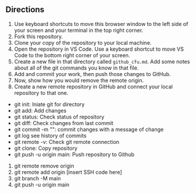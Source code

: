 ## Directions

1. Use keyboard shortcuts to move this browser window to the left side of your screen and your terminal in the top right corner.
1. Fork this repository.
1. Clone your copy of the repository to your local machine.
1. Open the repository in VS Code. Use a keyboard shortcut to move VS Code to the bottom right corner of your screen.
1. Create a new file in that directory called `github_cfu.md`. Add some notes about all of the git commands you know in that file. 
1. Add and commit your work, then push those changes to GitHub.
1. Now, show how you would remove the remote origin.
1. Create a new remote repository in GitHub and connect your local repository to that one.

- git init: Iniate git for directory
- git add: Add changes
- git status: Check status of repository
- git diff: Check changes from last commit
- git commit -m "": commit changes with a message of change
- git log see history of commits
- git remote -v: Check git remote connection
- git clone: Copy repository
- git push -u origin main: Push repository to Github

1. git remote remove origin
2. git remote add origin [insert SSH code here]
3. git branch -M main
4. git push -u origin main
